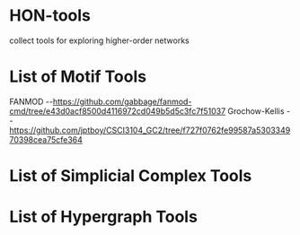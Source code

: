 # HON-tools
 collect tools for exploring higher-order networks
# List of Motif Tools
FANMOD --https://github.com/gabbage/fanmod-cmd/tree/e43d0acf8500d4116972cd049b5d5c3fc7f51037
Grochow-Kellis --https://github.com/jptboy/CSCI3104_GC2/tree/f727f0762fe99587a530334970398cea75cfe364
# List of Simplicial Complex Tools

# List of Hypergraph Tools
